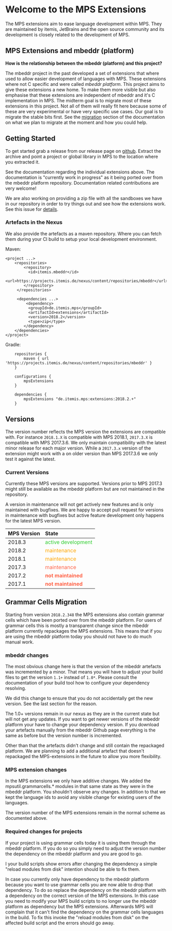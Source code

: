 <style>
table tbody tr td:nth-child(2) {
   color: limegreen;
}
table tbody tr + tr  td:nth-child(2) {
    color: orange;
}
	
table tbody tr + tr + tr td:nth-child(2) {
    color: orange;
}
table tbody tr + tr + tr + tr td:nth-child(2) {
    color: tomato;
}

</style>
# Welcome to the MPS Extensions

The MPS extensions aim to ease language development within MPS. They are maintained by itemis, JetBrains and the open source community and its development is closely related to the development of MPS.

## MPS Extensions and mbeddr (platform)

**How is the relationship between the mbeddr (platform) and this project?**

The mbeddr project in the past developed a set of extensions that where used to  allow easier development of languages with MPS. These extensions where not C specific and were called *mbeddr platform*. This project aims to give these extensions a new home. To make them more visible but also emphasise that these extensions are independent of mbeddr and it's C implementation in MPS. The midterm goal is to migrate most of these extensions in this project. Not all of them will really fit here because some of these are very experimental or have very specific use cases. Our goal is to migrate the stable bits first. See the [migration](/Migrating/) section of the documentation on what we plan to migrate at the moment and how you could help.

## Getting Started

To get started grab a release from our release page on [github](https://github.com/JetBrains/MPS-extensions/releases). Extract the archive and point a project or global library in MPS to the location where you extracted it. 

See the documentation regarding the individual extensions above. The documentation is "currently work in progress" as it being ported over from the mbeddr platform repository. Documentation related contributions are very welcome!

We are also working on providing a zip file with all the sandboxes we have in our repository in order to try things out and see how the extensions work. See this issue for [details](https://github.com/JetBrains/MPS-extensions/issues/15). 

### Artefacts in the Nexus

We also provide the artefacts as a maven repository. Where you can fetch them during your CI build to setup your local development environment. 

Maven:

```
<project ...>
	<repositories>
	    <repository>
	      <id>itemis.mbeddr</id>
	      <url>https://projects.itemis.de/nexus/content/repositories/mbeddr</url>
	    </repository>
	 </repositories>
	 
	 <dependencies ...>
		 <dependency>
		  <groupId>de.itemis.mps</groupId>
		  <artifactId>extensions</artifactId>
		  <version>2018.2</version>
		  <type>zip</type>
		</dependency>
	</dependencies>
</project>

```

Gradle:

```
    repositories {
        maven { url 'https://projects.itemis.de/nexus/content/repositories/mbeddr' }
    }

	configurations {
        mpsExtensions
    }
    
    dependencies {
        mpsExtensions "de.itemis.mps:extensions:2018.2.+"
    }
```

## Versions

The version number reflects the MPS version the extensions are compatible with. For instance `2018.1.X` is compatible with MPS 2018.1, `2017.3.X` is compatible with MPS 2017.3.6. We only maintain compatibility with the latest minor release for each major version. While a `2017.3.x` version of the extension might work with a on older version than MPS 2017.3.6 we only test it against the latest.    

### Current Versions

Currently these MPS versions are supported. Versions prior to MPS 2017.3 might still be available as the mbeddr platform but are not maintained in the repository.

A version in maintenance will not get actively new features and is only maintained with bugfixes. We are happy to accept pull request for versions in maintenance with bugfixes but active feature development only happens for the latest MPS version.

| MPS Version | State |
|:--|:--|
| 2018.3 | active development |
| 2018.2 | maintenance |
| 2018.1 | maintenance |
| 2017.3 | maintenance  |
| 2017.2 | **not maintained** |
| 2017.1 | **not maintained** |


## Grammar Cells Migration 

Starting from version `2018.2.348` the MPS extensions also contain grammar cells which have been ported over from the mbeddr platform. For users of grammar cells this is mostly a transparent change since the mbeddr platform currently repackages the MPS extensions. This means that if you are using the mbeddr platform today you should not have to do much manual work. 

### mbeddr changes 

The most obvious change here is that the version of the mbeddr artefacts was incremented by a minor. That means you will have to adjust your build files to get the version `1.1+` instead of `1.0*`. Please consult the documentation of your build tool how to configure your dependency resolving. 

We did this change to ensure that you do not accidentally get the new version. See the last section for the reason. 

The 1.0+ versions remain in our nexus as they are in the current state but will not get any updates. If you want to get newer versions of the mbeddr platform your have to change your dependency version. If you download your artefacts manually from the mbeddr Github page everything is the same as before but the version number is incremented.  

Other than that the artefacts didn't change and still contain the repackaged platform. We are planning to add a additional artefact that doesn't repackaged the MPS-extensions in the future to allow you more flexibility. 

### MPS extension changes

In the MPS extensions we only have additive changes. We added the mpsutil.grammarcells.* modules in that same state as they were in the mbeddr platform. You shouldn't observe any changes. In addition to that we kept the language ids to avoid any visible change for existing users of the languages. 

The version number of the MPS extensions remain in the normal scheme as documented above.

### Required changes for projects

If your project is using grammar cells today it is using them through the mbeddr platform. If you do so you simply need to adjust the version number the  dependency on the mbeddr platform and you are good to go. 

I your build scripts show errors after changing the dependency a simple "reload modules from disk" intention should be able to fix them. 

In case you currently only have dependency to the mbeddr platform because you want to use grammar cells you are now able to drop that dependency. To do so replace the dependency on the mbeddr platform with a dependency on the correct version of the MPS extensions. In this case you need to modify your MPS build scripts to no longer use the mbeddr platform as dependency but the MPS extensions. Afterwards MPS will complain that it can't find the dependency on the grammar cells languages in the build. To fix this invoke the "reload modules from disk" on the affected build script and the errors should go away. 
